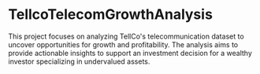 # TellcoTelecomGrowthAnalysis
This project focuses on analyzing TellCo's telecommunication dataset to uncover opportunities for growth and profitability. The analysis aims to provide actionable insights to support an investment decision for a wealthy investor specializing in undervalued assets.
